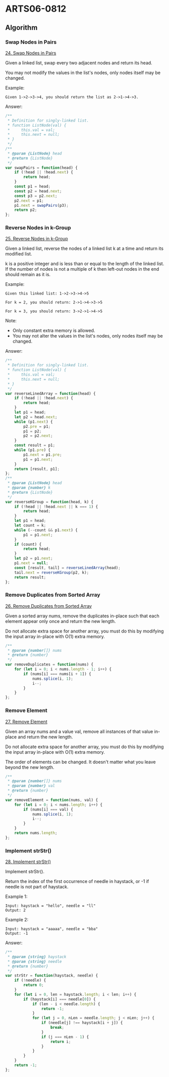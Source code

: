 # ARTS06-0812

## Algorithm

### Swap Nodes in Pairs

[24. Swap Nodes in Pairs](https://leetcode-cn.com/problems/swap-nodes-in-pairs/)

Given a linked list, swap every two adjacent nodes and return its head.

You may not modify the values in the list's nodes, only nodes itself may be changed.

Example:

```exam
Given 1->2->3->4, you should return the list as 2->1->4->3.
```

Answer:

```javascript
/**
 * Definition for singly-linked list.
 * function ListNode(val) {
 *     this.val = val;
 *     this.next = null;
 * }
 */
/**
 * @param {ListNode} head
 * @return {ListNode}
 */
var swapPairs = function(head) {
    if (!head || !head.next) {
        return head;
    }
    const p1 = head;
    const p2 = head.next;
    const p3 = p2.next;
    p2.next = p1;
    p1.next = swapPairs(p3);
    return p2;
};
```

### Reverse Nodes in k-Group

[25. Reverse Nodes in k-Group](https://leetcode-cn.com/problems/reverse-nodes-in-k-group/)

Given a linked list, reverse the nodes of a linked list k at a time and return its modified list.

k is a positive integer and is less than or equal to the length of the linked list. If the number of nodes is not a multiple of k then left-out nodes in the end should remain as it is.

Example:

```exam
Given this linked list: 1->2->3->4->5

For k = 2, you should return: 2->1->4->3->5

For k = 3, you should return: 3->2->1->4->5
```

Note:

* Only constant extra memory is allowed.
* You may not alter the values in the list's nodes, only nodes itself may be changed.

Answer:

```javascript
/**
 * Definition for singly-linked list.
 * function ListNode(val) {
 *     this.val = val;
 *     this.next = null;
 * }
 */
var reverseLinedArray = function(head) {
    if (!head || !head.next) {
        return head;
    }
    let p1 = head;
    let p2 = head.next;
    while (p1.next) {
        p2.pre = p1;
        p1 = p2;
        p2 = p2.next;
    }
    const result = p1;
    while (p1.pre) {
        p1.next = p1.pre;
        p1 = p1.next;
    }
    return [result, p1];
};
/**
 * @param {ListNode} head
 * @param {number} k
 * @return {ListNode}
 */
var reverseKGroup = function(head, k) {
    if (!head || !head.next || k === 1) {
        return head;
    }
    let p1 = head;
    let count = k;
    while (--count && p1.next) {
        p1 = p1.next;
    }
    if (count) {
        return head;
    }
    let p2 = p1.next;
    p1.next = null;
    const [result, tail] = reverseLinedArray(head);
    tail.next = reverseKGroup(p2, k);
    return result;
};
```

### Remove Duplicates from Sorted Array

[26. Remove Duplicates from Sorted Array](https://leetcode-cn.com/problems/remove-duplicates-from-sorted-array/)

Given a sorted array nums, remove the duplicates in-place such that each element appear only once and return the new length.

Do not allocate extra space for another array, you must do this by modifying the input array in-place with O(1) extra memory.

```javascript
/**
 * @param {number[]} nums
 * @return {number}
 */
var removeDuplicates = function(nums) {
    for (let i = 0; i < nums.length - 1; i++) {
        if (nums[i] === nums[i + 1]) {
            nums.splice(i, 1);
            i--;
        }
    }
};
```

### Remove Element

[27. Remove Element](https://leetcode-cn.com/problems/remove-element/)

Given an array nums and a value val, remove all instances of that value in-place and return the new length.

Do not allocate extra space for another array, you must do this by modifying the input array in-place with O(1) extra memory.

The order of elements can be changed. It doesn't matter what you leave beyond the new length.

```javascript
/**
 * @param {number[]} nums
 * @param {number} val
 * @return {number}
 */
var removeElement = function(nums, val) {
    for (let i = 0; i < nums.length; i++) {
        if (nums[i] === val) {
            nums.splice(i, 1);
            i--;
        }
    }
    return nums.length;
};
```

### Implement strStr()

[28. Implement strStr()](https://leetcode-cn.com/problems/implement-strstr/)

Implement strStr().

Return the index of the first occurrence of needle in haystack, or -1 if needle is not part of haystack.

Example 1:

```exam
Input: haystack = "hello", needle = "ll"
Output: 2
```

Example 2:

```exam
Input: haystack = "aaaaa", needle = "bba"
Output: -1
```

Answer:

```javascript
/**
 * @param {string} haystack
 * @param {string} needle
 * @return {number}
 */
var strStr = function(haystack, needle) {
    if (!needle) {
        return 0;
    }
    for (let i = 0, len = haystack.length; i < len; i++) {
        if (haystack[i] === needle[0]) {
            if (len - i < needle.length) {
                return -1;
            }
            for (let j = 0, nLen = needle.length; j < nLen; j++) {
                if (needle[j] !== haystack[i + j]) {
                    break;
                }
                if (j === nLen - 1) {
                    return i;
                }
            }
        }
    }
    return -1;
};
```
